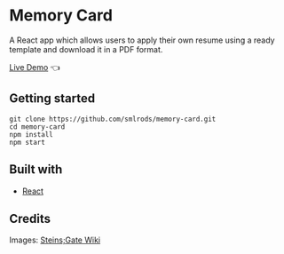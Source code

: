 # Memory Card 

A React app which allows users to apply their own resume using a ready template and download it in a PDF format.

[Live Demo](https://smlrods.github.io/memory-card/) :point_left:

## Getting started

```
git clone https://github.com/smlrods/memory-card.git
cd memory-card
npm install
npm start
```

## Built with

- [React](https://reactjs.org/)

## Credits

Images: [Steins;Gate Wiki](https://steins-gate.fandom.com/wiki/Steins;Gate_Wiki)

